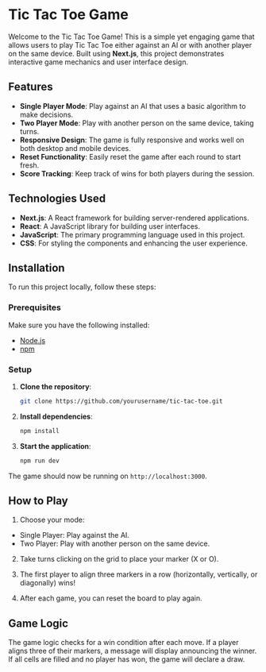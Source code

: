 # Tic Tac Toe Game

Welcome to the Tic Tac Toe Game! This is a simple yet engaging game that allows users to play Tic Tac Toe either against an AI or with another player on the same device. Built using **Next.js**, this project demonstrates interactive game mechanics and user interface design.

## Features

- **Single Player Mode**: Play against an AI that uses a basic algorithm to make decisions.
- **Two Player Mode**: Play with another person on the same device, taking turns.
- **Responsive Design**: The game is fully responsive and works well on both desktop and mobile devices.
- **Reset Functionality**: Easily reset the game after each round to start fresh.
- **Score Tracking**: Keep track of wins for both players during the session.

## Technologies Used

- **Next.js**: A React framework for building server-rendered applications.
- **React**: A JavaScript library for building user interfaces.
- **JavaScript**: The primary programming language used in this project.
- **CSS**: For styling the components and enhancing the user experience.

## Installation

To run this project locally, follow these steps:

### Prerequisites

Make sure you have the following installed:

- [Node.js](https://nodejs.org/)
- [npm](https://www.npmjs.com/)

### Setup

1. **Clone the repository**:
   ```bash
   git clone https://github.com/yourusername/tic-tac-toe.git
   ```
2. **Install dependencies**:
   ```bash
   npm install
   ```
3. **Start the application**:
   ```bash
   npm run dev
   ```

The game should now be running on `http://localhost:3000`.

## How to Play
1. Choose your mode:
  - Single Player: Play against the AI.
  - Two Player: Play with another person on the same device.
    
2. Take turns clicking on the grid to place your marker (X or O).

3. The first player to align three markers in a row (horizontally, vertically, or diagonally) wins!

4. After each game, you can reset the board to play again.

## Game Logic
The game logic checks for a win condition after each move. If a player aligns three of their markers, a message will display announcing the winner. If all cells are filled and no player has won, the game will declare a draw.
